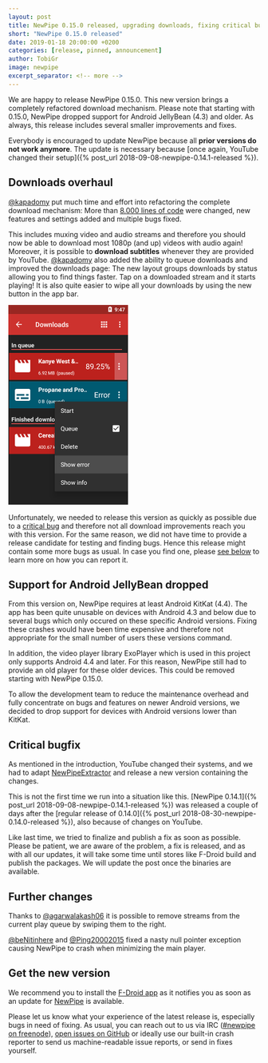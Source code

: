 ```yaml
---
layout: post
title: NewPipe 0.15.0 released, upgrading downloads, fixing critical bug and dropping support for Android 4.3
short: "NewPipe 0.15.0 released"
date: 2019-01-18 20:00:00 +0200
categories: [release, pinned, announcement]
author: TobiGr
image: newpipe
excerpt_separator: <!-- more -->
---
```


We are happy to release NewPipe 0.15.0. This new version brings a completely refactored download mechanism.
Please note that starting with 0.15.0, NewPipe dropped support for Android JellyBean (4.3) and older. As always, this release includes several smaller improvements and fixes.

Everybody is encouraged to update NewPipe because all **prior versions do not work anymore**. The update is necessary because [once again, YouTube changed their setup]({% post_url 2018-09-08-newpipe-0.14.1-released %}).
<!-- more -->


## Downloads overhaul

[@kapadomy](https://github.com/kapadomy) put much time and effort into refactoring the complete download mechanism: More than [8.000 lines of code](https://github.com/TeamNewPipe/NewPipe/pull/1759) were changed, new features and settings added and multiple bugs fixed.

This includes muxing video and audio streams and therefore you should now be able to download most 1080p (and up) videos with audio again!
Moreover, it is possible to **download subtitles** whenever they are provided by YouTube. [@kapadomy](https://github.com/kapadomy) also added the ability to queue downloads and improved the downloads page: The new layout groups downloads by status allowing you to find things faster. Tap on a downloaded stream and it starts playing!
It is also quite easier to wipe all your downloads by using the new button in the app bar.

<img class="no-flow" src="/img/screenshots/shot_downloads_list_with_menu_dark.png"/>

Unfortunately, we needed to release this version as quickly as possible due to a [critical bug](#critical-bugfix) and therefore not all download improvements reach you with this version. For the same reason, we did not have time to provide a release candidate for testing and finding bugs. Hence this release might contain some more bugs as usual. In case you find one, please [see below](#further-changes) to learn more on how you can report it.


## Support for Android JellyBean dropped

From this version on, NewPipe requires at least Android KitKat (4.4). The app has been quite unusable on devices with Android 4.3 and below due to several bugs which only occured on these specific Android versions. Fixing these crashes would have been time expensive and therefore not appropriate for the small number of users these versions command.

In addition, the video player library ExoPlayer which is used in this project only supports Android 4.4 and later. For this reason, NewPipe still had to provide an old player for these older devices. This could be removed starting with NewPipe 0.15.0.

To allow the development team to reduce the maintenance overhead and fully concentrate on bugs and features on newer Android versions, we decided to drop support for devices with Android versions lower than KitKat.


## Critical bugfix

As mentioned in the introduction, YouTube changed their systems, and we had to adapt [NewPipeExtractor](https://github.com/TeamNewPipe/NewPipeExtractor) and release a new version containing the changes.

This is not the first time we run into a situation like this. [NewPipe 0.14.1]({% post_url 2018-09-08-newpipe-0.14.1-released %}) was released a couple of days after the [regular release of 0.14.0]({% post_url 2018-08-30-newpipe-0.14.0-released %}), also because of changes on YouTube.

Like last time, we tried to finalize and publish a fix as soon as possible. Please be patient, we are aware of the problem, a fix is released, and as with all our updates, it will take some time until stores like F-Droid build and publish the packages. We will update the post once the binaries are available.


## Further changes

Thanks to [@agarwalakash06](https://github.com/agarwalakash06) it is possible to remove streams from the current play queue by swiping them to the right.

[@beNitinhere](https://github.com/beNitinhere) and [@Ping20002015](https://github.com/Ping20002015) fixed a nasty null pointer exception causing NewPipe to crash when minimizing the main player.


## Get the new version

We recommend you to install the [F-Droid app](https://f-droid.org/) as it notifies you as soon as an update for [NewPipe](https://f-droid.org/packages/org.schabi.newpipe/) is available.

Please let us know what your experience of the latest release is, especially bugs in need of fixing. As usual, you can reach out to us via IRC ([#newpipe on freenode](https://webchat.freenode.net/?channels=newpipe)), [open issues on GitHub](https://github.com/TeamNewPipe/NewPipe/issues/new) or ideally use our built-in crash reporter to send us machine-readable issue reports, or send in fixes yourself.
